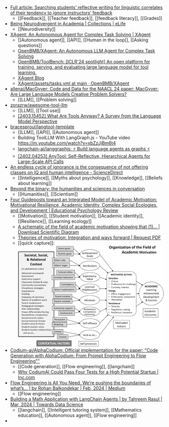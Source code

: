 - [Full article: Searching students’ reflective writing for linguistic correlates of their tendency to ignore instructors’ feedback](https://www.tandfonline.com/doi/full/10.1080/0969594X.2024.2332267)
	- [[Feedback]], [[Teacher feedback]], [[feedback literacy]], [[Grades]]
- [Being Neurodivergent in Academia | Collections | eLife](https://elifesciences.org/collections/73e48266/being-neurodivergent-in-academia)
	- [[Neurodiversity]]
- [XAgent: An Autonomous Agent for Complex Task Solving | XAgent](https://blog.x-agent.net/blog/xagent/)
	- [[Autonomous agent]], [[API]], [[Human in the loop]], [[Asking questions]]
	- [OpenBMB/XAgent: An Autonomous LLM Agent for Complex Task Solving](https://github.com/OpenBMB/XAgent)
	- [OpenBMB/ToolBench: [ICLR'24 spotlight] An open platform for training, serving, and evaluating large language model for tool learning.](https://github.com/OpenBMB/ToolBench)
	- [XAgent Blog](https://blog.x-agent.net/)
	- [XAgent/assets/tasks.yml at main · OpenBMB/XAgent](https://github.com/OpenBMB/XAgent/blob/main/assets/tasks.yml)
- [allenai/MacGyver: Code and Data for the NAACL 24 paper: MacGyver: Are Large Language Models Creative Problem Solvers?](https://github.com/allenai/MacGyver)
	- [[LLM]], [[Problem solving]]
- [zorazrw/awesome-tool-llm](https://github.com/zorazrw/awesome-tool-llm)
	- [[LLM]], [[Tool use]]
	- [[2403.15452] What Are Tools Anyway? A Survey from the Language Model Perspective](https://arxiv.org/abs/2403.15452)
- [bracesproul/langtool-template](https://github.com/bracesproul/langtool-template/tree/main)
	- [[LLM]], [[API]], [[Autonomous agent]]
	- Building ToolLLM With LangGraph.js - YouTube video https://m.youtube.com/watch?v=xbZzJjBm6t4
	- [langchain-ai/langgraphjs: ⚡ Build language agents as graphs ⚡](https://github.com/langchain-ai/langgraphjs/tree/main)
	- [[2402.04253] AnyTool: Self-Reflective, Hierarchical Agents for Large-Scale API Calls](https://arxiv.org/abs/2402.04253)
- [An endless cycle of ignorance is the consequence of not offering classes on IQ and human intelligence - ScienceDirect](https://www.sciencedirect.com/science/article/abs/pii/S0160289624000217)
	- [[Intelligence]], [[Myths about psychology]], [[Knowledge]], [[Beliefs about learning]]
- [Beyond the binary: the humanities and sciences in conversation](https://www.insidehighered.com/opinion/blogs/higher-ed-gamma/2024/03/20/beyond-binary-humanities-and-sciences-conversation)
	- [[Humanities]], [[Scientism]]
- [Four Guideposts toward an Integrated Model of Academic Motivation: Motivational Resilience, Academic Identity, Complex Social Ecologies, and Development | Educational Psychology Review](https://link.springer.com/article/10.1007/s10648-023-09790-w)
	- [[Motivation]], [[Student motivation]], [[Academic identity]], [[Resilience]], [[Learning ecology]]
	- [A schematic of the field of academic motivation showing that (1)... | Download Scientific Diagram](https://www.researchgate.net/figure/A-schematic-of-the-field-of-academic-motivation-showing-that-1-current-theories-are_fig1_365698977)
	- [Theories of motivation: Integration and ways forward | Request PDF](https://www.researchgate.net/publication/341511904_Theories_of_motivation_Integration_and_ways_forward)
	- [[quick capture]]: ![A-schematic-of-the-field-of-academic-motivation-showing-that-1-current-theories-are](../assets/A-schematic-of-the-field-of-academic-motivation-showing-that-1-current-theories-are.png)
- [Codium-ai/AlphaCodium: Official implementation for the paper: "Code Generation with AlphaCodium: From Prompt Engineering to Flow Engineering""](https://github.com/Codium-ai/AlphaCodium)
	- [[Code generation]], [[Flow engineering]], [[langchain]]
	- [Why CodiumAI Could Pass Four Tests for a High Potential Startup | Inc.com](https://www.inc.com/peter-cohan/why-codiumai-could-pass-four-tests-for-a-high-potential-startup.html)
- [Flow Engineering is All You Need. We’re pushing the boundaries of what’s… | by Rohan Balkondekar | Feb, 2024 | Medium](https://medium.com/@rohanbalkondekar/flow-engineering-is-all-you-need-9046a5e7351d)
	- [[Flow engineering]]
- [Building a Math Application with LangChain Agents | by Tahreem Rasul | Mar, 2024 | Towards Data Science](https://towardsdatascience.com/building-a-math-application-with-langchain-agents-23919d09a4d3)
	- [[langchain]], [[Intelligent tutoring system]], [[Mathematics education]], [[Autonomous agent]], [[Flow engineering]]
-
